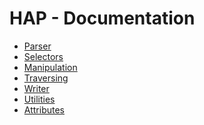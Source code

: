 # HAP - Documentation

<ul>
  <li><a href="parser">Parser</a></li>
  <li><a href="selectors">Selectors</a></li>
  <li><a href="manipulation">Manipulation</a></li>
  <li><a href="traversing">Traversing</a></li>
  <li><a href="writer">Writer</a></li>
  <li><a href="utilities">Utilities</a></li>
  <li><a href="attributes">Attributes</a></li>
</ul>
